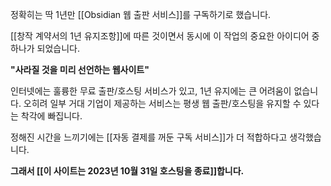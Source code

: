 정확히는 딱 1년만 [[Obsidian 웹 출판 서비스]]를 구독하기로 했습니다.

[[창작 계약서의 1년 유지조항]]에 따른 것이면서 
동시에 이 작업의 중요한 아이디어 중 하나가 되었습니다.

**"사라질 것을 미리 선언하는 웹사이트"**

인터넷에는 훌륭한 무료 출판/호스팅 서비스가 있고,
1년 유지에는 큰 어려움이 없습니다. 
오히려 일부 거대 기업이 제공하는 서비스는
평생 웹 출판/호스팅을 유지할 수 있다는 착각에 빠집니다.

정해진 시간을 느끼기에는 
[[자동 결제를 꺼둔 구독 서비스]]가 더 적합하다고 생각했습니다.

**그래서 [[이 사이트는 2023년 10월 31일 호스팅을 종료]]합니다.**
